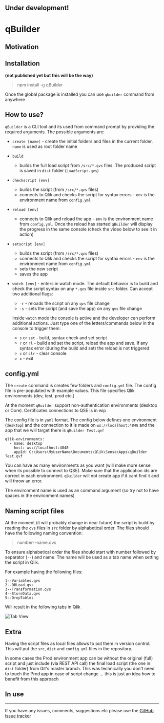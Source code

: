 ## Under development! 

# qBuilder

## Motivation



## Installation

**(not published yet but this will be the way)**
> npm install -g qBuilder

Once the global package is installed you can use `qbuilder` command from anywhere

## How to use?

`qBuilder` is a CLI tool and its used from command prompt by providing the required arguments. The possible arguments are:

* `create [name]` - create the initial folders and files in the current folder. `name` is used as root folder name

* `build`
    * builds the full load script from `/src/*.qvs` files. The produced script is saved in `dist` folder (`LoadScript.qvs`)

* `checkscript [env]`
    * builds the script (from `/src/*.qvs` files)
    * connects to Qlik and checks the script for syntax errors - `env` is the environment name from `config.yml`

* `reload [env]`
    * connects to Qlik and reload the app - `env` is the environment name from `config.yml`. Once the reload has started `qBuilder` will display the progress in the same console (check the video below to see it in action)

* `setscript [env]`
    * builds the script (from `/src/*.qvs` files)
    * connects to Qlik and checks the script for syntax errors - `env` is the environment name from `config.yml`
    * sets the new script
    * saves the app


* `watch [env]` - enters in watch mode. The default behavior is to build and check the script syntax on any `*.qvs` file inside `src` folder. Can accept two additional flags:

    * `-r` - reloads the script on any `qvs` file change
    * `-s` - sets the script (and save the app) on any `qvs` file change

    Inside `watch` mode the console is active and the developer can perform additional actions. Just type one of the letters/commands below in the console to trigger them:

    * `s` or `set` - build, syntax check and set script
    * `r` or `rl` - build and set the script, reload the app and save. If any syntax error (during the build and set) the reload is not triggered
    * `c` or `clr` - clear console
    * `x` - exit 

## config.yml

The `create` command is creates few folders and `config.yml` file. The config file is pre-populated with example values. This file specifies Qlik environments (dev, test, prod etc.)

At the moment `qBuilder` support non-authentication environments (desktop or Core). Certificates connections to QSE is in wip

The config file is in `yaml` format. The config below defines one environment (`desktop`) and the connection to it is made on `ws://localhost:4848` and the app that we will target there is `qBuilder Test.qvf`

```
qlik-environments:
  - name: desktop
    host: ws://localhost:4848
    appId: C:\Users\MyUserName\Documents\Qlik\Sense\Apps\qBuilder Test.qvf
```    

You can have as many environments as you want (will make more sense when its possible to connect to QSE). Make sure that the application ids are correct in each environment. `qBuilder` will not create app if it cant find it and will throw an error.

The environment name is used as an command argument (so try not to have spaces in the environment names)

## Naming script files

At the moment (it will probably change in near future) the script is build by reading the `qvs` files in `src` folder by alphabetical order. The files should have the following naming convention:

> number--name.qvs

To ensure alphabetical order the files should start with number followed by separator (`--`) and name. The name will be used as a tab name when setting the script in Qlik. 

For example having the following files:

```
1--Variables.qvs
2--DBLoad.qvs
3--Transformation.qvs
4--StoreData.qvs
5--DropTables
```

Will result in the following tabs in Qlik

![Tab View](https://github.com/countnazgul/qBuilder/blob/master/images/tab_names.png?raw=true)

## Extra

Having the script files as local files allows to put them in version control. This will put the `src`, `dist` and `config.yml` files in the repository. 

In some cases the Prod environment app can be without the original (full) script and just include (via REST API call) the final load script (the one in `dist` folder) from Git's master branch. This was technically you don't need to touch the Prod app in case of script change ... this is just an idea how to benefit from this approach


## In use

[](https://github.com/countnazgul/qBuilder/blob/master/images/qBuilder_Demo.gif?raw=true)

---

If you have any issues, comments, suggestions etc please use the [GitHub issue tracker](https://github.com/countnazgul/qBuilder/issues)

